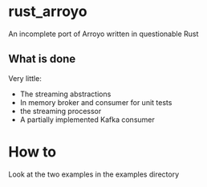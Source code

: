 # rust_arroyo
An incomplete port of Arroyo written in questionable Rust

## What is done
Very little:
- The streaming abstractions
- In memory broker and consumer for unit tests
- the streaming processor
- A partially implemented Kafka consumer

# How to
Look at the two examples in the examples directory
